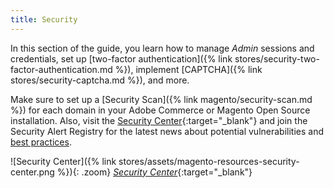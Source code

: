 ```yaml
---
title: Security
---
```


In this section of the guide, you learn how to manage _Admin_ sessions and credentials, set up [two-factor authentication]({% link stores/security-two-factor-authentication.md %}), implement [CAPTCHA]({% link stores/security-captcha.md %}), and more.

Make sure to set up a [Security Scan]({% link magento/security-scan.md %}) for each domain in your Adobe Commerce or Magento Open Source installation. Also, visit the [Security Center][1]{:target="_blank"} and join the Security Alert Registry for the latest news about potential vulnerabilities and [best practices][2].

![Security Center]({% link stores/assets/magento-resources-security-center.png %}){: .zoom}
[_Security Center_][1]{:target="_blank"}

[1]: http://magento.com/security
[2]: https://www.adobe.com/content/dam/cc/en/security/pdfs/Adobe-Magento-Commerce-Best-Practices-Guide.pdf
